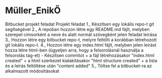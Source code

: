 # Müller_EnikŐ
Bitbucket projekt feladat
Projekt feladat
1., Készítsen egy lokális repo-t git segítségével
2., A repoban hozzon létre egy README.md fájlt, melyben szerepel címsorként a neve és alatt normál szövegként jelen feladat leírása
3., Hozzon létre egy bitbucket repo-t, melyre feltölti a korábban létrehozott git lokális repo-t.
4., Hozzon létre egy index.html fájlt, melyben jelen leírást hozza létre html-ben (ügyeljen arra, hogy a felsorolásnál használja a felsorolás tag-et)
    - Készítsen commitot 
        + a fájl létrehozásakor "index.html created"
        + a html szerkezet kialakításakor "html structure created"
        + a lista és a leírás feltöltése után "content added"
5., Töltse fel a bitbucket-ra az alkalmazott módosításokat
